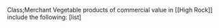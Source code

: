 Class;Merchant
Vegetable products of commercial value in [[High Rock]] include the following: [list]